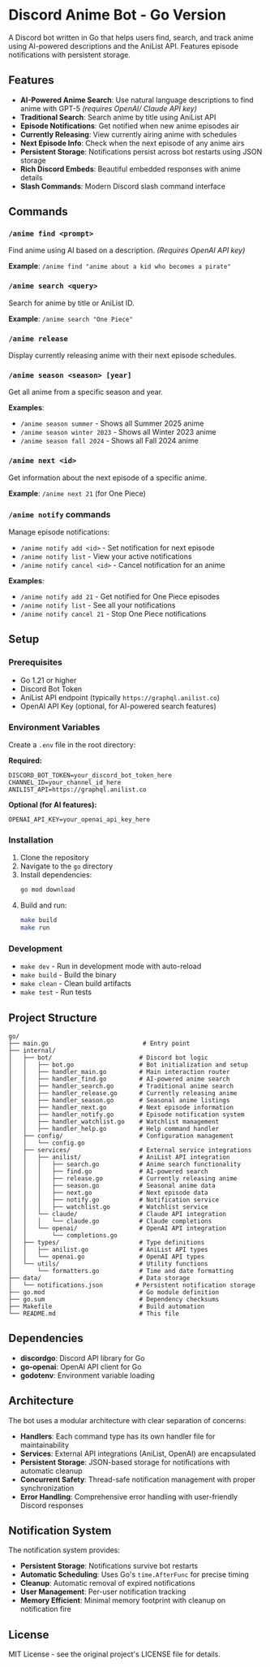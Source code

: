 # Discord Anime Bot - Go Version

A Discord bot written in Go that helps users find, search, and track anime using AI-powered descriptions and the AniList API. Features episode notifications with persistent storage.

## Features

- **AI-Powered Anime Search**: Use natural language descriptions to find anime with GPT-5 _(requires OpenAI/ Claude API key)_
- **Traditional Search**: Search anime by title using AniList API
- **Episode Notifications**: Get notified when new anime episodes air
- **Currently Releasing**: View currently airing anime with schedules
- **Next Episode Info**: Check when the next episode of any anime airs
- **Persistent Storage**: Notifications persist across bot restarts using JSON storage
- **Rich Discord Embeds**: Beautiful embedded responses with anime details
- **Slash Commands**: Modern Discord slash command interface

## Commands

### `/anime find <prompt>`

Find anime using AI based on a description. _(Requires OpenAI API key)_

**Example**: `/anime find "anime about a kid who becomes a pirate"`

### `/anime search <query>`

Search for anime by title or AniList ID.

**Example**: `/anime search "One Piece"`

### `/anime release`

Display currently releasing anime with their next episode schedules.

### `/anime season <season> [year]`

Get all anime from a specific season and year.

**Examples**:

- `/anime season summer` - Shows all Summer 2025 anime
- `/anime season winter 2023` - Shows all Winter 2023 anime
- `/anime season fall 2024` - Shows all Fall 2024 anime

### `/anime next <id>`

Get information about the next episode of a specific anime.

**Example**: `/anime next 21` (for One Piece)

### `/anime notify` commands

Manage episode notifications:

- `/anime notify add <id>` - Set notification for next episode
- `/anime notify list` - View your active notifications
- `/anime notify cancel <id>` - Cancel notification for an anime

**Examples**:

- `/anime notify add 21` - Get notified for One Piece episodes
- `/anime notify list` - See all your notifications
- `/anime notify cancel 21` - Stop One Piece notifications

## Setup

### Prerequisites

- Go 1.21 or higher
- Discord Bot Token
- AniList API endpoint (typically `https://graphql.anilist.co`)
- OpenAI API Key (optional, for AI-powered search features)

### Environment Variables

Create a `.env` file in the root directory:

**Required:**

```env
DISCORD_BOT_TOKEN=your_discord_bot_token_here
CHANNEL_ID=your_channel_id_here
ANILIST_API=https://graphql.anilist.co
```

**Optional (for AI features):**

```env
OPENAI_API_KEY=your_openai_api_key_here
```

### Installation

1. Clone the repository
2. Navigate to the `go` directory
3. Install dependencies:
   ```bash
   go mod download
   ```
4. Build and run:
   ```bash
   make build
   make run
   ```

### Development

- `make dev` - Run in development mode with auto-reload
- `make build` - Build the binary
- `make clean` - Clean build artifacts
- `make test` - Run tests

## Project Structure

```
go/
├── main.go                          # Entry point
├── internal/
│   ├── bot/                        # Discord bot logic
│   │   ├── bot.go                  # Bot initialization and setup
│   │   ├── handler_main.go         # Main interaction router
│   │   ├── handler_find.go         # AI-powered anime search
│   │   ├── handler_search.go       # Traditional anime search
│   │   ├── handler_release.go      # Currently releasing anime
│   │   ├── handler_season.go       # Seasonal anime listings
│   │   ├── handler_next.go         # Next episode information
│   │   ├── handler_notify.go       # Episode notification system
│   │   ├── handler_watchlist.go    # Watchlist management
│   │   ├── handler_help.go         # Help command handler
│   ├── config/                     # Configuration management
│   │   └── config.go
│   ├── services/                   # External service integrations
│   │   ├── anilist/                # AniList API integration
│   │   │   ├── search.go           # Anime search functionality
│   │   │   ├── find.go             # AI-powered search
│   │   │   ├── release.go          # Currently releasing anime
│   │   │   ├── season.go           # Seasonal anime data
│   │   │   ├── next.go             # Next episode data
│   │   │   ├── notify.go           # Notification service
│   │   │   ├── watchlist.go        # Watchlist service
│   │   └── claude/                 # Claude API integration
│   │   │   └── claude.go           # Claude completions
│   │   └── openai/                 # OpenAI API integration
│   │       └── completions.go
│   ├── types/                      # Type definitions
│   │   ├── anilist.go              # AniList API types
│   │   └── openai.go               # OpenAI API types
│   └── utils/                      # Utility functions
│       └── formatters.go           # Time and date formatting
├── data/                           # Data storage
│   └── notifications.json         # Persistent notification storage
├── go.mod                          # Go module definition
├── go.sum                          # Dependency checksums
├── Makefile                        # Build automation
└── README.md                       # This file
```

## Dependencies

- **discordgo**: Discord API library for Go
- **go-openai**: OpenAI API client for Go
- **godotenv**: Environment variable loading

## Architecture

The bot uses a modular architecture with clear separation of concerns:

- **Handlers**: Each command type has its own handler file for maintainability
- **Services**: External API integrations (AniList, OpenAI) are encapsulated
- **Persistent Storage**: JSON-based storage for notifications with automatic cleanup
- **Concurrent Safety**: Thread-safe notification management with proper synchronization
- **Error Handling**: Comprehensive error handling with user-friendly Discord responses

## Notification System

The notification system provides:

- **Persistent Storage**: Notifications survive bot restarts
- **Automatic Scheduling**: Uses Go's `time.AfterFunc` for precise timing
- **Cleanup**: Automatic removal of expired notifications
- **User Management**: Per-user notification tracking
- **Memory Efficient**: Minimal memory footprint with cleanup on notification fire

## License

MIT License - see the original project's LICENSE file for details.
